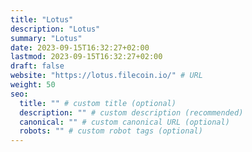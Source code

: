 ```yaml
---
title: "Lotus"
description: "Lotus"
summary: "Lotus"
date: 2023-09-15T16:32:27+02:00
lastmod: 2023-09-15T16:32:27+02:00
draft: false
website: "https://lotus.filecoin.io/" # URL
weight: 50
seo:
  title: "" # custom title (optional)
  description: "" # custom description (recommended)
  canonical: "" # custom canonical URL (optional)
  robots: "" # custom robot tags (optional)
---
```

